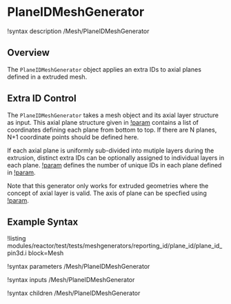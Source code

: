 # PlaneIDMeshGenerator

!syntax description /Mesh/PlaneIDMeshGenerator

## Overview

The `PlaneIDMeshGenerator` object applies an extra IDs to axial planes defined in a extruded mesh.

## Extra ID Control

The `PlaneIDMeshGenerator` takes a mesh object and its axial layer structure as input.
This axial plane structure given in [!param](/Mesh/PlaneIDMeshGenerator/plane_coordinates) contains a list of coordinates defining each plane from bottom to top.
If there are N planes, N+1 coordinate points should be defined here.

If each axial plane is uniformly sub-divided into mutiple layers during the extrusion, distinct extra IDs can be optionally assigned to individual layers in each plane.
[!param](/Mesh/PlaneIDMeshGenerator/num_ids_per_plane) defines the number of unique IDs in each plane defined in [!param](/Mesh/PlaneIDMeshGenerator/plane_coordinates).

Note that this generator only works for extruded geometries where the concept of axial layer is valid.
The axis of plane can be specfied using [!param](/Mesh/PlaneIDMeshGenerator/plane_axis).

## Example Syntax

!listing modules/reactor/test/tests/meshgenerators/reporting_id/plane_id/plane_id_pin3d.i block=Mesh

!syntax parameters /Mesh/PlaneIDMeshGenerator

!syntax inputs /Mesh/PlaneIDMeshGenerator

!syntax children /Mesh/PlaneIDMeshGenerator
